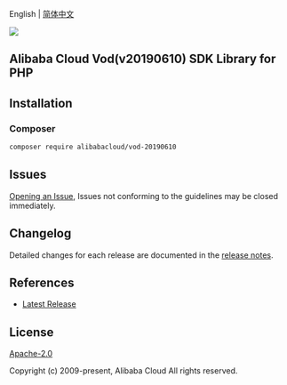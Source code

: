 English | [简体中文](README-CN.md)

![](https://aliyunsdk-pages.alicdn.com/icons/AlibabaCloud.svg)

## Alibaba Cloud Vod(v20190610) SDK Library for PHP

## Installation

### Composer

```bash
composer require alibabacloud/vod-20190610
```

## Issues

[Opening an Issue](https://github.com/aliyun/alibabacloud-sdk/issues/new), Issues not conforming to the guidelines may be closed immediately.

## Changelog

Detailed changes for each release are documented in the [release notes](./ChangeLog.txt).

## References

* [Latest Release](https://github.com/aliyun/alibabacloud-sdk)

## License

[Apache-2.0](http://www.apache.org/licenses/LICENSE-2.0)

Copyright (c) 2009-present, Alibaba Cloud All rights reserved.
